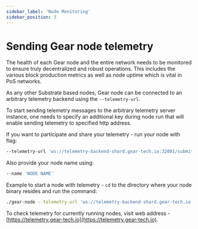 ```yaml
---
sidebar_label: 'Node Monitoring'
sidebar_position: 3
---
```


# Sending Gear node telemetry

The health of each Gear node and the entire network needs to be monitored to ensure truly decentralized and robust operations. This includes the various block production metrics as well as node uptime which is vital in PoS networks.

As any other Substrate based nodes, Gear node can be connected to an arbitrary telemetry backend using the `--telemetry-url`.

To start sending telemetry messages to the arbitrary telemetry server instance, one needs to specify an additional key during node run that will enable sending telemetry to specified http address. 

If you want to participate and share your telemetry - run your node with flag:

```sh
--telemetry-url 'ws://telemetry-backend-shard.gear-tech.io:32001/submit 0'
```

Also provide your node name using: 

```sh
--name 'NODE NAME'
```

Example to start a node with telemetry - `cd` to the directory where your node binary resides and run the command: 

```sh
./gear-node --telemetry-url 'ws://telemetry-backend-shard.gear-tech.io:32001/submit 0' --name 'My_Gear_node_name' 
```

To check telemetry for currently running nodes, visit web address - [https://telemetry.gear-tech.io](https://telemetry.gear-tech.io).
